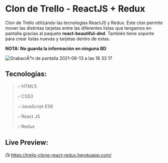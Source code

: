 # Clon de Trello - ReactJS + Redux
 Clon de Trello utilizando las tecnologías ReactJS y Redux. Este clon permite mover las distintas tarjetas entre las diferentes listas que tengamos en pantalla gracias al paquete **react-beautiful-dnd**. También tiene soporte para crear listas nuevas y tarjetas dentro de estas.

 **NOTA: No guarda la información en ninguna BD**

![GrabaciÃ³n de pantalla 2021-06-13 a las 18 33 17](https://user-images.githubusercontent.com/76822966/121817433-c30a1f00-cc81-11eb-9d43-7333b776a90a.gif)


 ## Tecnologías:
 > :white_check_mark:HTML5
 >
 > :white_check_mark:CSS3
 >
 > :white_check_mark:JavaScript ES6
 >
 > :white_check_mark:React JS
 >
 > :white_check_mark:Redux

 ## Live Preview:
:tv: https://trello-clone-react-redux.herokuapp.com/ 

